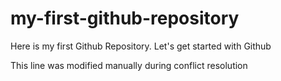 # my-first-github-repository
Here is my first Github Repository. Let's get started with Github

This line was modified manually during conflict resolution